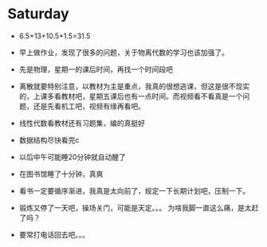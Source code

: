 # Saturday

- 6.5+13+10.5+1.5=31.5

- 早上做作业，发现了很多的问题，关于物离代数的学习也该加强了。
- 先是物理，星期一的课后时间，再找一个时间段吧
- 离散就要特别注意，以教材为主是重点，我真的很想逃课，但这是很不现实的，上课多看教材吧，星期五课后也有一点时间。而视频看不看真是一个问题，还是先看机工吧，视频有缘再看吧。
- 线性代数看教材还有习题集，编的真挺好
- 数据结构尽快看完c
- 以后中午可能睡20分钟就自动醒了
- 在图书馆睡了十分钟，真爽
- 看书一定要循序渐进，我真是太向前了，规定一下长期计划吧，压制一下。
- 锻炼又停了一天吧，操场关门，可能是天定。。。  为啥我脚一直这么痛，是太赶了吗？
- 要常打电话回去吧。。。
